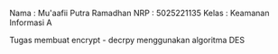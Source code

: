 Nama    : Mu'aafii Putra Ramadhan
NRP     : 5025221135
Kelas   : Keamanan Informasi A

Tugas membuat encrypt - decrpy menggunakan algoritma DES
